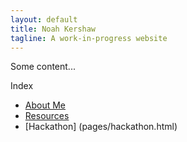 ```yaml
---
layout: default
title: Noah Kershaw 
tagline: A work-in-progress website
---
```


Some content...

Index
- [About Me](pages/about_me.html)
- [Resources](pages/resources.html)
- [Hackathon] (pages/hackathon.html)

